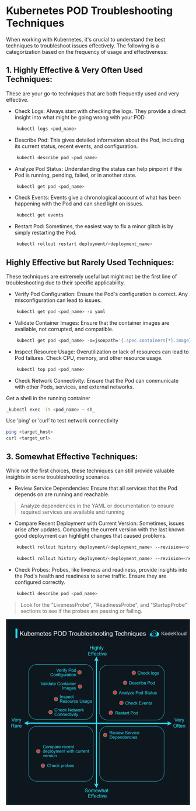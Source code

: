 # Kubernetes POD Troubleshooting Techniques

When working with Kubernetes, it's crucial to understand the best techniques to troubleshoot issues effectively. The following is a categorization based on the frequency of usage and effectiveness:

## 1. Highly Effective & Very Often Used Techniques:

These are your go-to techniques that are both frequently used and very effective.

-   Check Logs: Always start with checking the logs. They provide a direct insight into what might be going wrong with your POD.
```bash
    kubectl logs <pod_name>
```
-   Describe Pod: This gives detailed information about the Pod, including its current status, recent events, and configuration.
```bash
    kubectl describe pod <pod_name>
```
-   Analyze Pod Status: Understanding the status can help pinpoint if the Pod is running, pending, failed, or in another state.
```bash
    kubectl get pod <pod_name>
```    
-   Check Events: Events give a chronological account of what has been happening with the Pod and can shed light on issues.
```bash
    kubectl get events
```
-   Restart Pod: Sometimes, the easiest way to fix a minor glitch is by simply restarting the Pod.
```bash
    kubectl rollout restart deployment/<deployment_name>
```
## Highly Effective but Rarely Used Techniques:

These techniques are extremely useful but might not be the first line of troubleshooting due to their specific applicability.

-   Verify Pod Configuration: Ensure the Pod's configuration is correct. Any misconfiguration can lead to issues.
```bash
    kubectl get pod <pod_name> -o yaml
```
-   Validate Container Images: Ensure that the container images are available, not corrupted, and compatible.
```bash
    kubectl get pod <pod_name> -o=jsonpath='{.spec.containers[*].image}'.
```
-   Inspect Resource Usage: Overutilization or lack of resources can lead to Pod failures. Check CPU, memory, and other resource usage.
```bash
    kubectl top pod <pod_name>
```
-   Check Network Connectivity: Ensure that the Pod can communicate with other Pods, services, and external networks.

Get a shell in the running container
```bash
_kubectl exec -it <pod_name> – sh_
```
Use ‘ping’ or ‘curl’ to test network connectivity
```bash
ping <target_host>
curl <target_url>
```

## 3. Somewhat Effective Techniques:

While not the first choices, these techniques can still provide valuable insights in some troubleshooting scenarios.

-   Review Service Dependencies: Ensure that all services that the Pod depends on are running and reachable.

> Analyze dependencies in the YAML or documentation to ensure required services are available and running
  
-   Compare Recent Deployment with Current Version: Sometimes, issues arise after updates. Comparing the current version with the last known good deployment can highlight changes that caused problems.
```bash
    kubectl rollout history deployment/<deployment_name> --revision=<old_revision_number>’
```
```bash
    kubectl rollout history deployment/<deployment_name> --revision=<new_revision_number>
```
-   Check Probes: Probes, like liveness and readiness, provide insights into the Pod's health and readiness to serve traffic. Ensure they are configured correctly.
```bash
    kubectl describe pod <pod_name>
 ```
> Look for the "LivenessProbe", "ReadinessProbe", and "StartupProbe" sections to see if the probes are passing or failing.

<p></p>
<p>
  <img src="../images/kubernetes/k2.png" style="width: 640px">
</p>



